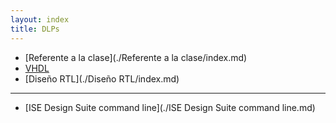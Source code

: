 ```yaml
---
layout: index
title: DLPs
---
```


* [Referente a la clase](./Referente a la clase/index.md)
* [VHDL](./VHDL/index.md)
* [Diseño RTL](./Diseño RTL/index.md)

----------------------------------------------------------

* [ISE Design Suite command line](./ISE Design Suite command line.md)
